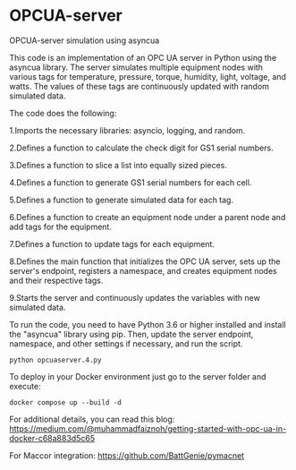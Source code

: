 # OPCUA-server
OPCUA-server simulation using asyncua

This code is an implementation of an OPC UA server in Python using the asyncua library. 
The server simulates multiple equipment nodes with various tags for temperature, pressure, torque, 
humidity, light, voltage, and watts. The values of these tags are continuously updated with random 
simulated data.

The code does the following:

1.Imports the necessary libraries: asyncio, logging, and random.

2.Defines a function to calculate the check digit for GS1 serial numbers.

3.Defines a function to slice a list into equally sized pieces.

4.Defines a function to generate GS1 serial numbers for each cell.

5.Defines a function to generate simulated data for each tag.

6.Defines a function to create an equipment node under a parent node and add tags for the equipment.

7.Defines a function to update tags for each equipment.

8.Defines the main function that initializes the OPC UA server, sets up the server's endpoint, registers a namespace, and creates equipment nodes and their respective tags.

9.Starts the server and continuously updates the variables with new simulated data.

To run the code, you need to have Python 3.6 or higher installed and install the "asyncua" library 
using pip. Then, update the server endpoint, namespace, and other settings if necessary, and run 
the script.

    python opcuaserver.4.py

To deploy in your Docker environment just go to the server folder and execute:

    docker compose up --build -d

For additional details, you can read this blog:
https://medium.com/@muhammadfaiznoh/getting-started-with-opc-ua-in-docker-c68a883d5c65


For Maccor integration:
https://github.com/BattGenie/pymacnet